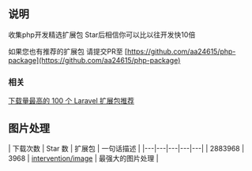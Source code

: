 ## 说明

收集php开发精选扩展包
Star后相信你可以比以往开发快10倍     

如果您也有推荐的扩展包 请提交PR至 [https://github.com/aa24615/php-package](https://github.com/aa24615/php-package)


### 相关
[下载量最高的 100 个 Laravel 扩展包推荐](https://github.com/summerblue/laravel-package-top-100) 

## 图片处理

| 下载次数 | Star 数 | 扩展包 | 一句话描述 |
|---|---|---|---|---|
| 2883968 | 3968 | [intervention/image](https://github.com/Intervention/image) | 最强大的图片处理 |

